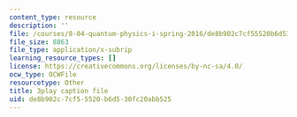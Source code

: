 ```yaml
---
content_type: resource
description: ''
file: /courses/8-04-quantum-physics-i-spring-2016/de8b902c7cf55520b6d530fc20abb525_rCRH9CTThlo.vtt
file_size: 8863
file_type: application/x-subrip
learning_resource_types: []
license: https://creativecommons.org/licenses/by-nc-sa/4.0/
ocw_type: OCWFile
resourcetype: Other
title: 3play caption file
uid: de8b902c-7cf5-5520-b6d5-30fc20abb525
---
```

